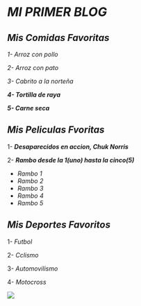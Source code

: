 # *MI PRIMER BLOG*

## *Mis Comidas Favoritas*

*1- Arroz con pollo* 

*2- Arroz con pato*

_3- Cabrito a la norteña_

***4- Tortilla de raya***

***5- Carne seca***

## *Mis Peliculas Fvoritas*

1- ***Desaparecidos en accion, Chuk Norris***

2- ***Rambo desde la 1(uno) hasta la cinco(5)***

  - *Rambo 1*
  - *Rambo 2*
  - *Rambo 3*
  - *Rambo 4*
  - *Rambo 5*
  
 ## *Mis Deportes Favoritos*

  1- *Futbol*

  2- *Cclismo*

  3- *Automovilismo*

  4- *Motocross*

  <img src="https://img.redbull.com/images/c_fill,g_auto,w_800,h_1143/q_auto:low,f_auto/redbullcom/2020/9/15/y2umijbh6rqy5chmlawf/motocross-world-championship.png" heigth="10">
  
